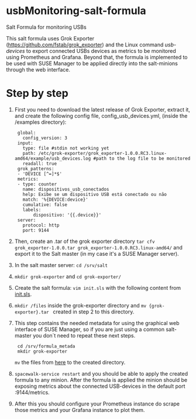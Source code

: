# usbMonitoring-salt-formula
Salt Formula for monitoring USBs

This salt formula uses Grok Exporter (https://github.com/fstab/grok_exporter) and the Linux command *usb-devices* to export connected USBs devices as metrics to be monitored using Prometheus and Grafana. Beyond that, the formula is implemented to be used with SUSE Manager to be applied directly into the salt-minions through the web interface.

# Step by step 

1. First you need to download the latest release of Grok Exporter, extract it, and create the following config file, config_usb_devices.yml, (inside the /examples directory): 

        global:
          config_version: 3
        input:
          type: file #stdin not working yet 
          path: /etc/grok-exporter/grok_exporter-1.0.0.RC3.linux-amd64/example/usb_devices.log #path to the log file to be monitored 
          readall: true
        grok_patterns:
        - 'DEVICE [^=]*$'
        metrics:
        - type: counter
          name: dispositivos_usb_conectados
          help: Exibe se um dispositivo USB está conectado ou não
          match: '%{DEVICE:device}'
          cumulative: false
          labels:
              dispositivo: '{{.device}}'
        server:
          protocol: http
          port: 9144

2. Then, create an .tar of the grok exporter directory `tar cfv grok_exporter-1.0.0.tar grok_exporter-1.0.0.RC3.linux-amd64/` and export it to the Salt master (in my case it's a SUSE Manager server).

3. In the salt master server: `cd /srv/salt`
  3. `mkdir grok-exporter` and `cd grok-exporter/` 
  3. Create the salt formula: `vim init.sls` with the following content from [init.sls](https://github.com/jlvale/usbMonitoring-salt-formula/blob/master/salt/grok-exporter/init.sls).
  
  3. `mkdir /files` inside the grok-exporter directory and `mv {grok-exporter}.tar ` created in step 2 to this directory.
  
4. This step contains the needed metadata for using the graphical web interface of SUSE Manager, so if you are just using a common salt-master you don´t need to repeat these next steps. 

        cd /srv/formula_metada
        mkdir grok-exporter
        
      `mv` the files from [here](https://github.com/jlvale/usbMonitoring-salt-formula/tree/master/formula_metadata/grok-exporter) to the created directory.

5. `spacewalk-service restart` and you should be able to apply the created formula to any minion. After the formula is applied the minion should be exposing metrics about the connected USB-devices in the default port :9144/metrics. 

6. After this you should configure your Prometheus instance do scrape those metrics and your Grafana instance to plot them. 
